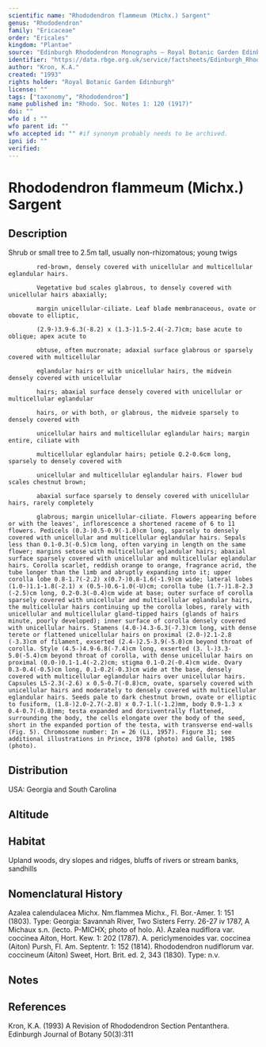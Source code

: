 ```yaml
---
scientific name: "Rhododendron flammeum (Michx.) Sargent"
genus: "Rhododendron"
family: "Ericaceae"
order: "Ericales"
kingdom: "Plantae"
source: "Edinburgh Rhododendron Monographs – Royal Botanic Garden Edinburgh"
identifier: "https://data.rbge.org.uk/service/factsheets/Edinburgh_Rhododendron_Monographs.xhtml"
author: "Kron, K.A."
created: "1993"
rights holder: "Royal Botanic Garden Edinburgh"
license: ""
tags: ["taxonomy", "Rhododendron"]
name published in: "Rhodo. Soc. Notes 1: 120 (1917)"
doi: ""
wfo id : ""
wfo parent id: ""
wfo accepted id: "" #if synonym probably needs to be archived.                      
ipni id: ""
verified:
---
```


                       

# Rhododendron flammeum (Michx.) Sargent

## Description
Shrub or small tree to 2.5m tall, usually non-rhizomatous; young twigs
            red-brown, densely covered with unicellular and multicellular eglandular hairs.
            Vegetative bud scales glabrous, to densely covered with unicellular hairs abaxially;
            margin unicellular-ciliate. Leaf blade membranaceous, ovate or obovate to elliptic,
            (2.9-)3.9-6.3(-8.2) x (1.3-)1.5-2.4(-2.7)cm; base acute to oblique; apex acute to
            obtuse, often mucronate; adaxial surface glabrous or sparsely covered with multicellular
            eglandular hairs or with unicellular hairs, the midvein densely covered with unicellular
            hairs; abaxial surface densely covered with unicellular or multicellular eglandular
            hairs, or with both, or glabrous, the midveie sparsely to densely covered with
            unicellular hairs and multicellular eglandular hairs; margin entire, ciliate with
            multicellular eglandular hairs; petiole Q.2-0.6cm long, sparsely to densely covered with
            unicellular and multicellular eglandular hairs. Flower bud scales chestnut brown;
            abaxial surface sparsely to densely covered with unicellular hairs, rarely completely
            glabrous; margin unicellular-ciliate. Flowers appearing before or with the leaves', inflorescence a shortened raceme of 6 to 11 flowers. Pedicels (0.3-)0.5-0.9(-1.0)cm long, sparsely to densely covered with unicellular and multicellular eglandular hairs. Sepals less than 0.1-0.3(-0.5)cm long, often varying in length on the same flower; margins setose with multicellular eglandular hairs; abaxial surface sparsely covered with unicellular and multicellular eglandular hairs. Corolla scarlet, reddish orange to orange, fragrance acrid, the tube longer than the limb and abruptly expanding into it; upper corolla lobe 0.8-1.7(-2.2) x(0.7-)0.8-1.6(-1.9)cm wide; lateral lobes (1.0-)1.1-1.8(-2.1) x (0.5-)0.6-1.0(-U)cm; corolla tube (1.7-)1.8-2.3 (-2.5)cm long, 0.2-0.3(-0.4)cm wide at base; outer surface of corolla sparsely covered with unicellular and multicellular eglandular hairs, the multicellular hairs continuing up the corolla lobes, rarely with unicellular and multicellular gland-tipped hairs (glands of hairs minute, poorly developed); inner surface of corolla densely covered with unicellular hairs. Stamens (4.0-)4.3-6.3(-7.3)cm long, with dense terete or flattened unicellular hairs on proximal (2.0-)2.1-2.8 (-3.3)cm of filament, exserted (2.4-)2.5-3.9(-5.0)cm beyond throat of corolla. Style (4.5-)4.9-6.8(-7.4)cm long, exserted (3. l-)3.3-5.0(-5.4)cm beyond throat of corolla, with dense unicellular hairs on proximal (0.0-)0.1-1.4(-2.2)cm; stigma 0.1-0.2(-0.4)cm wide. Ovary 0.3-0.4(-0.5)cm long, 0.1-0.2(-0.3)cm wide at the base, densely covered with multicellular eglandular hairs over unicellular hairs. Capsules L5-2.3(-2.6) x 0.5-0.7(-0.8)cm, ovate, sparsely covered with unicellular hairs and moderately to densely covered with multicellular eglandular hairs. Seeds pale to dark chestnut brown, ovate or elliptic to fusiform, (1.8-)2.0-2.7(-2.8) x 0.7-1.l(-1.2)mm, body 0.9-1.3 x 0.4-0.7(-0.8)mm; testa expanded and dorsiventrally flattened, surrounding the body, the cells elongate over the body of the seed, short in the expanded portion of the testa, with transverse end-walls (Fig. 5). Chromosome number: In = 26 (Li, 1957). Figure 31; see additional illustrations in Prince, 1978 (photo) and Galle, 1985 (photo).

## Distribution
USA: Georgia and South Carolina

## Altitude


## Habitat
Upland woods, dry slopes and ridges, bluffs of rivers or stream banks, sandhills

## Nomenclatural History
Azalea calendulacea Michx. Nm.flammea Michx., Fl. Bor.-Amer. 1: 151 (1803). Type: Georgia: Savannah River, Two Sisters Ferry. 26-27 iv 1787, A Michaux s.n. (lecto. P-MICHX; photo of holo. A). Azalea nudiflora var. coccinea Aiton, Hort. Kew. 1: 202 (1787). A. periclymenoides var. coccinea (Aiton) Pursh, Fl. Am. Septentr. 1: 152 (1814). Rhododendron nudiflorum var. coccineum (Aiton) Sweet, Hort. Brit. ed. 2, 343 (1830). Type: n.v.
                       
## Notes


## References

Kron, K.A. (1993) A Revision of Rhododendron Section Pentanthera. Edinburgh Journal of Botany 50(3):311
